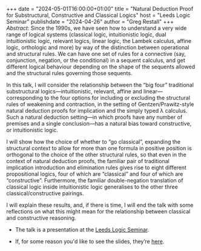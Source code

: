 +++
date = "2024-05-01T16:00:00+01:00"
title = "Natural Deduction Proof for Substructural, Constructive and Classical Logics"
host = "Leeds Logic Seminar"
publishdate = "2024-04-26"
author = "Greg Restall"
+++
*Abstract*: 
Since the 1990s, we have seen how to understand a very wide range of logical
systems (classical logic, intuitionistic logic, dual intuitionistic logic,
relevant logics, linear logic, the Lambek calculus, affine logic, orthologic
and more) by way of the distinction between operational and structural rules.
We can have one set of rules for a connective (say, conjunction, negation, or
the conditional) in a sequent calculus, and get different logical behaviour
depending on the shape of the sequents allowed and the structural rules
governing those sequents.

In this talk, I will consider the relationship between the “big four”
traditional substructural logics—intuitionistic, relevant, affine and
linear—corresponding to the four options for including or excluding the
structural rules of weakening and contraction, in the setting of
Gentzen/Prawitz-style natural deduction proofs for implication and the simply
typed λ calculus. Such a natural deduction setting—in which proofs have any
number of premises and a single conclusion—has a natural bias toward
constructive, or intuitionistic logic.

I will show how the choice of whether to “go classical”, expanding the
structural context to allow for more than one formula in positive position is
orthogonal to the choice of the other structural rules, so that even in the
context of natural deduction proofs, the familiar pair of traditional
implication introduction and elimination rules gives rise to eight different
propositional logics, four of which are “classical” and four of which are
“constructive”. Furthermore, the familiar double-negation translation of
classical logic inside intuitionistic logic generalises to the other three
classical/constructive pairings.

I will explain these results, and, if there is time, I will end the talk with
some reflections on what this might mean for the relationship between classical
and constructive reasoning.

* The talk is a presentation at the [Leeds Logic Seminar](https://logic.leeds.ac.uk/events/greg-restall-university-of-st-andrews/).

* If, for some reason you'd like to see the slides, they’re [here](/slides/nd-proof-scc-leeds.pdf).

